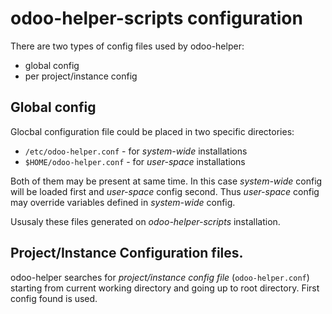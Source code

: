 # odoo-helper-scripts configuration


There are two types of config files used by odoo-helper:
- global config
- per project/instance config

## Global config

Glocbal configuration file could be placed in two specific directories:
- `/etc/odoo-helper.conf` - for *system-wide* installations
- `$HOME/odoo-helper.conf` - for *user-space* installations

Both of them may be present at same time.
In this case *system-wide* config will be loaded first and *user-space* config second.
Thus *user-space* config may override variables defined in *system-wide* config.

Ususaly these files generated on *odoo-helper-scripts* installation.

## Project/Instance Configuration files.

odoo-helper searches for *project/instance config file* (`odoo-helper.conf`)
starting from current working directory and going up to root directory.
First config found is used.
